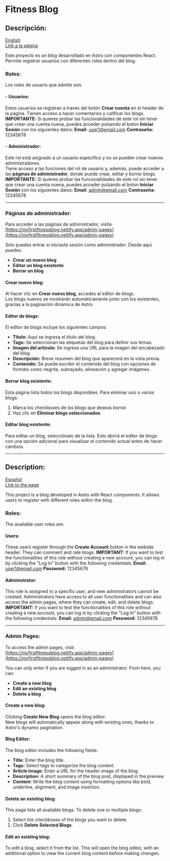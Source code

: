 # Fitness Blog

## Descripción:
[English](#description)  
[Link a la página](https://myfirstfitnessblog.netlify.app/)

Este proyecto es un blog desarrollado en Astro con componentes React. Permite registrar usuarios con diferentes roles dentro del blog.

### Roles:
Los roles de usuario que admite son:  

#### - **Usuarios:**
Estos usuarios se registran a través del botón **Crear cuenta** en el header de la página. Tienen acceso a hacer comentarios y calificar los blogs.
**IMPORTANTE:** Si quieres probar las funcionalidades de este rol sin tener que crear una cuenta nueva, puedes acceder pulsando el boton **Iniciar Sesión** con los siguientes datos:
**Email:** user1@email.com
**Contraseña:** 12345678

#### - **Administrador:**
Este rol está asignado a un usuario específico y no se pueden crear nuevos administradores.  
Tiene acceso a las funciones del rol de usuario y, además, puede acceder a las **páginas de administrador**, donde puede crear, editar y borrar blogs.  
**IMPORTANTE:** Si quieres probar las funcionalidades de este rol sin tener que crear una cuenta nueva, puedes acceder pulsando el boton **Iniciar Sesión** con los siguientes datos:
**Email:** admin@email.com
**Contraseña:** 12345678

---

### Páginas de administrador:
Para acceder a las páginas de administrador, visita:  
[https://myfirstfitnessblog.netlify.app/admin-pages](https://myfirstfitnessblog.netlify.app/admin-pages)  

Solo puedes entrar si iniciaste sesión como administrador. Desde aquí puedes:  

- **Crear un nuevo blog**  
- **Editar un blog existente**  
- **Borrar un blog**

#### Crear nuevo blog:
Al hacer clic en **Crear nuevo blog**, accedes al editor de blogs.  
Los blogs nuevos se mostrarán automáticamente junto con los existentes, gracias a la paginación dinámica de Astro.

#### Editor de blogs:
El editor de blogs incluye los siguientes campos:

- **Título:** Aquí se ingresa el título del blog.  
- **Tags:** Se seleccionan las etiquetas del blog para definir sus temas.  
- **Imagen del artículo:** Se ingresa una URL para la imagen del encabezado del blog.  
- **Descripción:** Breve resumen del blog que aparecerá en la vista previa.  
- **Contenido:** Se puede escribir el contenido del blog con opciones de formato como negrita, subrayado, alineación y agregar imágenes.

#### Borrar blog existente:
Esta página lista todos los blogs disponibles. Para eliminar uno o varios blogs:
1. Marca los checkboxes de los blogs que deseas borrar.  
2. Haz clic en **Eliminar blogs seleccionados**.

#### Editar blog existente:
Para editar un blog, selecciónalo de la lista. Esto abrirá el editor de blogs con una opción adicional para visualizar el contenido actual antes de hacer cambios.

---

## Description:
[Español](#descripción)  
[Link to the page](https://myfirstfitnessblog.netlify.app/)

This project is a blog developed in Astro with React components. It allows users to register with different roles within the blog.

### Roles:
The available user roles are:  

#### Users:
These users register through the **Create Account** button in the website header. They can comment and rate blogs.
**IMPORTANT:** If you want to test the functionalities of this role without creating a new account, you can log in by clicking the "Log In" button with the following credentials:
**Email:** user1@email.com
**Password:** 12345678

#### Administrator:
This role is assigned to a specific user, and new administrators cannot be created.
Administrators have access to all user functionalities and can also access the admin pages, where they can create, edit, and delete blogs.
**IMPORTANT:** If you want to test the functionalities of this role without creating a new account, you can log in by clicking the "Log In" button with the following credentials:
**Email:** admin@email.com
**Password:** 12345678

---

### Admin Pages:
To access the admin pages, visit:  
[https://myfirstfitnessblog.netlify.app/admin-pages](https://myfirstfitnessblog.netlify.app/admin-pages)  

You can only enter if you are logged in as an administrator. From here, you can:  

- **Create a new blog**  
- **Edit an existing blog**  
- **Delete a blog**  

#### Create a new blog:
Clicking **Create New Blog** opens the blog editor.  
New blogs will automatically appear along with existing ones, thanks to Astro's dynamic pagination.

#### Blog Editor:
The blog editor includes the following fields:

- **Title:** Enter the blog title.  
- **Tags:** Select tags to categorize the blog content.  
- **Article Image:** Enter a URL for the header image of the blog.  
- **Description:** A short summary of the blog post, displayed in the preview.  
- **Content:** Write the blog content using formatting options like bold, underline, alignment, and image insertion.

#### Delete an existing blog:
This page lists all available blogs. To delete one or multiple blogs:  
1. Select the checkboxes of the blogs you want to delete.  
2. Click **Delete Selected Blogs**.

#### Edit an existing blog:
To edit a blog, select it from the list. This will open the blog editor, with an additional option to view the current blog content before making changes.


